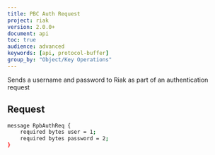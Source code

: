 ```yaml
---
title: PBC Auth Request
project: riak
version: 2.0.0+
document: api
toc: true
audience: advanced
keywords: [api, protocol-buffer]
group_by: "Object/Key Operations"
---
```


Sends a username and password to Riak as part of an authentication request

## Request

```bash
message RpbAuthReq {
    required bytes user = 1;
    required bytes password = 2;
}
```
